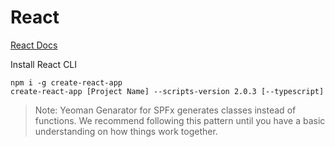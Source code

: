 # React

[React Docs](https://reactjs.org/docs/getting-started.html)

Install React CLI

```
npm i -g create-react-app
create-react-app [Project Name] --scripts-version 2.0.3 [--typescript]
```

> Note: Yeoman Genarator for SPFx generates classes instead of functions. We recommend following this pattern until you have a basic understanding on how things work together.
